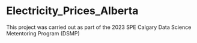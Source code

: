 # Electricity_Prices_Alberta
This project was carried out as part of the 2023 SPE Calgary Data Science Metentoring Program (DSMP)
